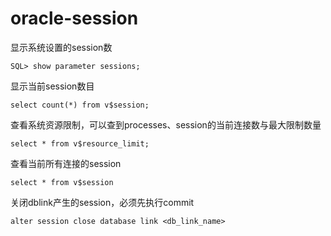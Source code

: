 # oracle-session

显示系统设置的session数

```
SQL> show parameter sessions;
```

显示当前session数目

```
select count(*) from v$session;
```

查看系统资源限制，可以查到processes、session的当前连接数与最大限制数量

```
select * from v$resource_limit;
```

查看当前所有连接的session

```
select * from v$session
```

关闭dblink产生的session，必须先执行commit

```
alter session close database link <db_link_name>
```
